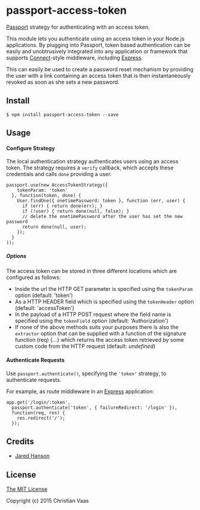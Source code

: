 # passport-access-token

[Passport](http://passportjs.org/) strategy for authenticating with an access token.

This module lets you authenticate using an access token in your Node.js applications. By plugging into Passport, token based authentication can be easily and unobtrusively integrated into any application or framework that supports
[Connect](http://www.senchalabs.org/connect/)-style middleware, including
[Express](http://expressjs.com/).

This can easily be used to create a password reset mechanism by providing the user with a link containing an access token that is then instantaneously revoked as soon as she sets a new password.

## Install

    $ npm install passport-access-token --save

## Usage

#### Configure Strategy

The local authentication strategy authenticates users using an access token. The strategy requires a `verify` callback, which accepts these
credentials and calls `done` providing a user.

    passport.use(new AccessTokenStrategy({
        tokenParam: 'token'
      }, function(token, done) {
        User.findOne({ onetimePassword: token }, function (err, user) {
          if (err) { return done(err); }
          if (!user) { return done(null, false); }
          // delete the onetimePassword after the user has set the new password
          return done(null, user);
        });
      }
    ));

##### Options

The access token can be stored in three different locations which are configured as follows:

* Inside the url the HTTP GET parameter is specified using the `tokenParam` option (default: 'token')
* As a HTTP HEADER field which is specified using the `tokenHeader` option (default: 'accessToken')
* In the payload of a HTTP POST request where the field name is specified using the `tokenField` option (default: 'Authorization')
* If none of the above methods suits your purposes there is also the `extractor` option that can be supplied with a function of the signature 
function (req) {...} which returns the access token retrieved by some custom code from the HTTP request (default: *undefined*)

#### Authenticate Requests

Use `passport.authenticate()`, specifying the `'token'` strategy, to
authenticate requests.

For example, as route middleware in an [Express](http://expressjs.com/)
application:

    app.get('/login/:token', 
      passport.authenticate('token', { failureRedirect: '/login' }),
      function(req, res) {
        res.redirect('/');
      });

## Credits

  - [Jared Hanson](http://github.com/jaredhanson)

## License

[The MIT License](http://opensource.org/licenses/MIT)

Copyright (c) 2015 Christian Vaas
